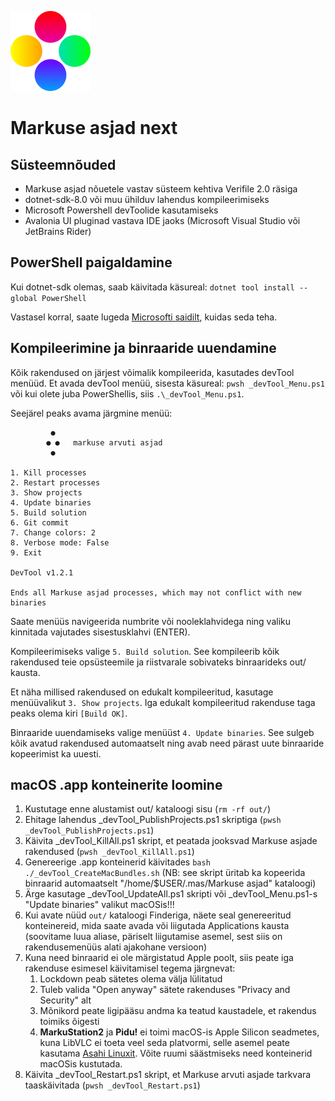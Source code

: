 ![Markuse asjad logo](logo.png)
# Markuse asjad next

## Süsteemnõuded

* Markuse asjad nõuetele vastav süsteem kehtiva Verifile 2.0 räsiga
* dotnet-sdk-8.0 või muu ühilduv lahendus kompileerimiseks
* Microsoft Powershell devToolide kasutamiseks
* Avalonia UI pluginad vastava IDE jaoks (Microsoft Visual Studio või JetBrains Rider)


## PowerShell paigaldamine

Kui dotnet-sdk olemas, saab käivitada käsureal: `dotnet tool install --global PowerShell`

Vastasel korral, saate lugeda [Microsofti saidilt](https://learn.microsoft.com/en-us/powershell/scripting/install/installing-powershell?view=powershell-7.5), kuidas seda teha.


## Kompileerimine ja binraaride uuendamine

Kõik rakendused on järjest võimalik kompileerida, kasutades devTool menüüd. Et avada devTool menüü, sisesta käsureal: `pwsh _devTool_Menu.ps1` või kui olete juba PowerShellis, siis `.\_devTool_Menu.ps1`.

Seejärel peaks avama järgmine menüü:

```
         ●
        ● ●   markuse arvuti asjad
         ●

1. Kill processes
2. Restart processes
3. Show projects
4. Update binaries
5. Build solution
6. Git commit
7. Change colors: 2
8. Verbose mode: False
9. Exit

DevTool v1.2.1

Ends all Markuse asjad processes, which may not conflict with new binaries
```

Saate menüüs navigeerida numbrite või nooleklahvidega ning valiku kinnitada vajutades sisestusklahvi (ENTER).

Kompileerimiseks valige `5. Build solution`. See kompileerib kõik rakendused teie opsüsteemile ja riistvarale sobivateks binraarideks out/ kausta.

Et näha millised rakendused on edukalt kompileeritud, kasutage menüüvalikut `3. Show projects`. Iga edukalt kompileeritud rakenduse taga peaks olema kiri `[Build OK]`.

Binraaride uuendamiseks valige menüüst `4. Update binaries`. See sulgeb kõik avatud rakendused automaatselt ning avab need pärast uute binraaride kopeerimist ka uuesti.

## macOS .app konteinerite loomine

1. Kustutage enne alustamist out/ kataloogi sisu (`rm -rf out/`)
2. Ehitage lahendus _devTool_PublishProjects.ps1 skriptiga (`pwsh _devTool_PublishProjects.ps1`)
3. Käivita _devTool_KillAll.ps1 skript, et peatada jooksvad Markuse asjade rakendused (`pwsh _devTool_KillAll.ps1`)
4. Genereerige .app konteinerid käivitades `bash ./_devTool_CreateMacBundles.sh` (NB: see skript üritab ka kopeerida binraarid automaatselt "/home/$USER/.mas/Markuse asjad" kataloogi)
5. Ärge kasutage _devTool_UpdateAll.ps1 skripti või _devTool_Menu.ps1-s "Update binaries" valikut macOSis!!!
6. Kui avate nüüd `out/` kataloogi Finderiga, näete seal genereeritud konteinereid, mida saate avada või liigutada Applications kausta (soovitame luua aliase, päriselt liigutamise asemel, sest siis on rakendusemenüüs alati ajakohane versioon)
7. Kuna need binraarid ei ole märgistatud Apple poolt, siis peate iga rakenduse esimesel käivitamisel tegema järgnevat:
   1. Lockdown peab sätetes olema välja lülitatud
   2. Tuleb valida "Open anyway" sätete rakenduses "Privacy and Security" alt
   3. Mõnikord peate ligipääsu andma ka teatud kaustadele, et rakendus toimiks õigesti
   4. **MarkuStation2** ja **Pidu!** ei toimi macOS-is Apple Silicon seadmetes, kuna LibVLC ei toeta veel seda platvormi, selle asemel peate kasutama [Asahi Linuxit](https://asahilinux.org/). Võite ruumi säästmiseks need konteinerid macOSis kustutada.
8. Käivita _devTool_Restart.ps1 skript, et Markuse arvuti asjade tarkvara taaskäivitada (`pwsh _devTool_Restart.ps1`)
